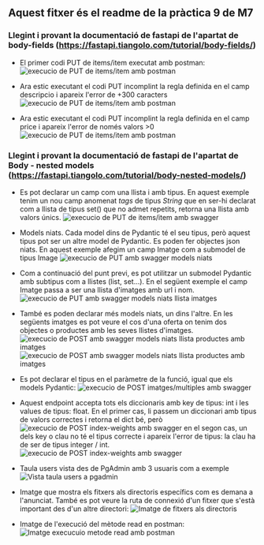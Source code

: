 ## Aquest fitxer és el readme de la pràctica 9 de M7

### Llegint i provant la documentació de fastapi de l'apartat de body-fields (https://fastapi.tiangolo.com/tutorial/body-fields/)

+ El primer codi PUT de items/item executat amb postman:
![execucio de PUT de items/item amb postman](put1.jpg)

+ Ara estic executant el codi PUT incomplint la regla definida en el camp descripcio i apareix l'error de +300 caracters
![execucio de PUT de items/item amb postman](put2.jpg)

+ Ara estic executant el codi PUT incomplint la regla definida en el camp price i apareix l'error de només valors >0
![execucio de PUT de items/item amb postman](put3.jpg)

### Llegint i provant la documentació de fastapi de l'apartat de Body - nested models (https://fastapi.tiangolo.com/tutorial/body-nested-models/)
+ Es pot declarar un camp com una llista i amb tipus. 
En aquest exemple tenim un nou camp anomenat _tags_ de tipus _String_ que en ser-hi declarat com a llista de tipus set() que no admet repetits, retorna una llista amb valors únics.
![execucio de PUT de items/item amb swagger](nested1.jpg)

+ Models niats. Cada model dins de Pydantic té el seu tipus, però aquest tipus pot ser un altre model de Pydantic.
Es poden fer objectes json niats. En aquest exemple afegim un camp Imatge com a submodel de tipus Image
![execucio de PUT amb swagger models niats](nested2.jpg)

+ Com a continuació del punt previ, es pot utilitzar un submodel Pydantic amb subtipus com a llistes (list, set...).
En el següent exemple el camp Imatge passa a ser una llista d'imatges amb url i nom.
![execucio de PUT amb swagger models niats llista imatges](nested3.jpg)

+ També es poden declarar més models niats, un dins l'altre.
En les següents imatges es pot veure el cos d'una oferta on tenim dos objectes o productes amb les seves llistes d'imatges.  
![execucio de POST amb swagger models niats llista productes amb imatges](nested4.jpg)
![execucio de POST amb swagger models niats llista productes amb imatges](nested5.jpg)


+ Es pot declarar el tipus en el paràmetre de la funció, igual que els models Pydantic:
![execucio de POST imatges/multiples amb swagger](nested6.jpg)


+ Aquest endpoint accepta tots els diccionaris amb key de tipus: int i les values de tipus: float.
En el primer cas, li passem un diccionari amb tipus de valors correctes i retorna el dict bé, però 
![execucio de POST index-weights amb swagger](nested7.jpg)
en el segon cas, un dels key o clau no té el tipus correcte i apareix l'error de tipus: la clau ha de ser de tipus integer / int.
![execucio de POST index-weights amb swagger](nested8.jpg)


+ Taula users vista des de PgAdmin amb 3 usuaris com a exemple
![Vista taula users a pgadmin](taula_users.jpg)

+ Imatge que mostra els fitxers als directoris específics com es demana a l'anunciat.
També es pot veure la ruta de connexió d'un fitxer que s'està important des d'un altre directori:
![Imatge de fitxers als directoris](fitxers_directoris.jpg)

+ Imatge de l'execució del mètode read en postman:
![Imatge execucuio metode read amb postman](read_postman.jpg)
